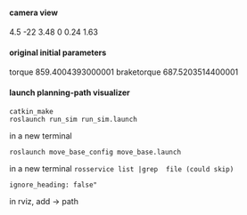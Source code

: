 #### camera view

<pose>4.5 -22 3.48 0 0.24 1.63</pose>

#### original initial parameters

torque 859.4004393000001
braketorque 687.5203514400001

#### launch planning-path visualizer

```cd catkin_ws
catkin_make
roslaunch run_sim run_sim.launch
```

in a new terminal

```roslaunch move_base_config move_base.launch```

in a new terminal
```rosservice list |grep  file (could skip)```
```rosservice call /load_path_from_file "path_filename: '/home/el2425/catkin_ws/src/simulation_nodes/fake_planning/path_from_file_planner/data/path.dat' 
ignore_heading: false"
```

in rviz, add -> path
